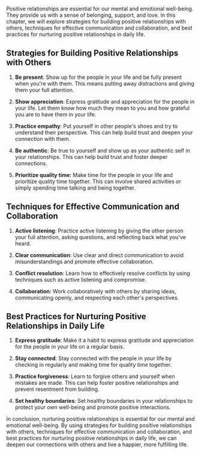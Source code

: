 
Positive relationships are essential for our mental and emotional well-being. They provide us with a sense of belonging, support, and love. In this chapter, we will explore strategies for building positive relationships with others, techniques for effective communication and collaboration, and best practices for nurturing positive relationships in daily life.

Strategies for Building Positive Relationships with Others
----------------------------------------------------------

1. **Be present**: Show up for the people in your life and be fully present when you're with them. This means putting away distractions and giving them your full attention.

2. **Show appreciation**: Express gratitude and appreciation for the people in your life. Let them know how much they mean to you and how grateful you are to have them in your life.

3. **Practice empathy**: Put yourself in other people's shoes and try to understand their perspective. This can help build trust and deepen your connection with them.

4. **Be authentic**: Be true to yourself and show up as your authentic self in your relationships. This can help build trust and foster deeper connections.

5. **Prioritize quality time**: Make time for the people in your life and prioritize quality time together. This can involve shared activities or simply spending time talking and being together.

Techniques for Effective Communication and Collaboration
--------------------------------------------------------

1. **Active listening**: Practice active listening by giving the other person your full attention, asking questions, and reflecting back what you've heard.

2. **Clear communication**: Use clear and direct communication to avoid misunderstandings and promote effective collaboration.

3. **Conflict resolution**: Learn how to effectively resolve conflicts by using techniques such as active listening and compromise.

4. **Collaboration**: Work collaboratively with others by sharing ideas, communicating openly, and respecting each other's perspectives.

Best Practices for Nurturing Positive Relationships in Daily Life
-----------------------------------------------------------------

1. **Express gratitude**: Make it a habit to express gratitude and appreciation for the people in your life on a regular basis.

2. **Stay connected**: Stay connected with the people in your life by checking in regularly and making time for quality time together.

3. **Practice forgiveness**: Learn to forgive others and yourself when mistakes are made. This can help foster positive relationships and prevent resentment from building.

4. **Set healthy boundaries**: Set healthy boundaries in your relationships to protect your own well-being and promote positive interactions.

In conclusion, nurturing positive relationships is essential for our mental and emotional well-being. By using strategies for building positive relationships with others, techniques for effective communication and collaboration, and best practices for nurturing positive relationships in daily life, we can deepen our connections with others and live a happier, more fulfilling life.
